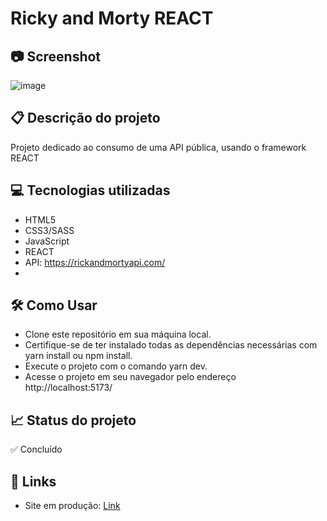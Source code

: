 # Ricky and Morty REACT
## 📷 Screenshot
![image](https://user-images.githubusercontent.com/83377646/235194894-76313e02-24e5-446f-b934-071fb7487596.png)


## 📋 Descrição do projeto
Projeto dedicado ao consumo de uma API pública, usando o framework REACT

## 💻 Tecnologias utilizadas
- HTML5
- CSS3/SASS
- JavaScript
- REACT
- API: https://rickandmortyapi.com/
- 
## 🛠️ Como Usar
- Clone este repositório em sua máquina local.
- Certifique-se de ter instalado todas as dependências necessárias com yarn install ou npm install.
- Execute o projeto com o comando yarn dev.
- Acesse o projeto em seu navegador pelo endereço http://localhost:5173/

## 📈 Status do projeto
✅ Concluído

## 🔗 Links 
- Site em produção: [Link](https://ricky-and-morty-react.netlify.app/ "Link")
